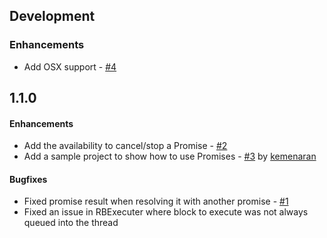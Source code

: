 
## Development

### Enhancements

* Add OSX support - [#4](issues/4)

## 1.1.0

#### Enhancements

* Add the availability to cancel/stop a Promise - [#2](issues/2)
* Add a sample project to show how to use Promises - [#3](pull/3) by [kemenaran](https://github.com/kemenaran)

#### Bugfixes

* Fixed promise result when resolving it with another promise - [#1](issues/1)
* Fixed an issue in RBExecuter where block to execute was not always queued into the thread
